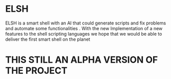 # ELSH
ELSH is a smart shell with an AI that could generate scripts and fix problems and automate some functionalities . With the new Implementation of a new features to the shell scripting languages we hope that we would be able to deliver the first smart shell on the planet 

# THIS STILL AN ALPHA VERSION OF THE PROJECT 
